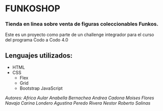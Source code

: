 # FUNKOSHOP
### Tienda en linea sobre venta de figuras coleccionables Funkos.
Este es un proyecto como parte de un challenge integrador para el curso del programa Codo a Codo 4.0
## Lenguajes utilizados:
- HTML
- CSS
  - Flex
  - Grid
  - Bootstrap
JavaScript


_Autores: Africa Aular
Anabella Bernachea
Andrea Cadona
Moises Flores Navaja
Carina Londero
Agustina Peredo 
Rivera Nestor
Roberto Salinas_
